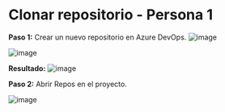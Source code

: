 # Clonar repositorio - Persona 1

**Paso 1:** Crear un nuevo repositorio en Azure DevOps.
![image](https://github.com/user-attachments/assets/e348e42a-6fd6-490b-86d4-f9632f4db640)


![image](https://github.com/user-attachments/assets/4fc86750-201b-4a8c-86f6-1cecafc07683)

**Resultado:**
![image](https://github.com/user-attachments/assets/ad80ad46-07e4-4f4b-a50a-645618bc9925)

**Paso 2:** Abrir Repos en el proyecto.

![image](https://github.com/user-attachments/assets/a8db963d-986d-45d9-bd13-c6c209e4cec3)


